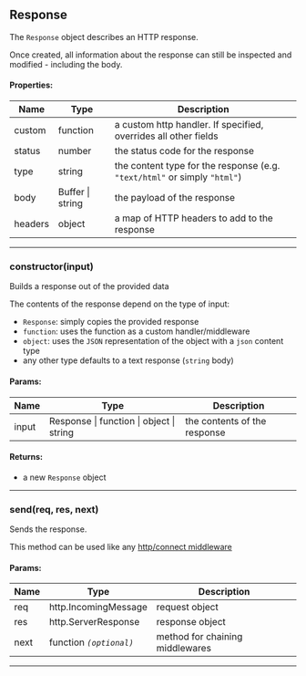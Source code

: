 

<!-- Start src/response.js -->

## Response

The `Response` object describes an HTTP response.

Once created, all information about the response can still be inspected
and modified - including the body.

#### Properties:

| Name | Type | Description |
| ---- | ---- | ----------- |
| custom | function | a custom http handler. If specified, overrides all other fields |
| status | number | the status code for the response |
| type | string | the content type for the response (e.g. `"text/html"` or simply `"html"`) |
| body | Buffer &#124; string | the payload of the response |
| headers | object | a map of HTTP headers to add to the response |

----

### constructor(input)

Builds a response out of the provided data

The contents of the response depend on the type of input:
* `Response`: simply copies the provided response
* `function`: uses the function as a custom handler/middleware
* `object`: uses the `JSON` representation of the object with a `json` content type
* any other type defaults to a text response (`string` body)

#### Params:

| Name | Type | Description |
| ---- | ---- | ----------- |
| input | Response &#124; function &#124; object &#124; string | the contents of the response |

#### Returns:

* a new `Response` object

----

### send(req, res, next)

Sends the response.

This method can be used like any
[http/connect middleware](https://github.com/senchalabs/connect/blob/master/README.md#use-middleware)

#### Params:

| Name | Type | Description |
| ---- | ---- | ----------- |
| req | http.IncomingMessage | request object |
| res | http.ServerResponse | response object |
| next | function *`(optional)`* | method for chaining middlewares |

----

<!-- End src/response.js -->

